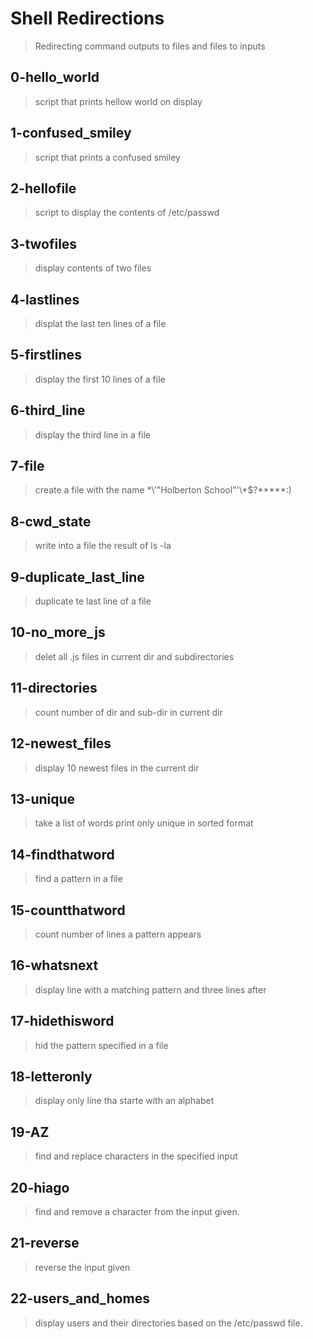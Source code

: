 # Shell Redirections
> Redirecting command outputs to files and files to inputs

## 0-hello_world
> script that prints hellow world on display

## 1-confused_smiley
> script that prints a confused smiley

## 2-hellofile
> script to display the contents of /etc/passwd

## 3-twofiles
> display contents of two files

## 4-lastlines
> displat the last ten lines of a file

## 5-firstlines
> display the first 10 lines of a file
## 6-third_line
> display the third line in a file

## 7-file
> create a file with the name \*\\'"Holberton School"\'\\*$\?\*\*\*\*\*:)

## 8-cwd_state
> write into a file the result of ls -la

## 9-duplicate_last_line
> duplicate te last line of a file

## 10-no_more_js
> delet all .js files in current dir and subdirectories
 
## 11-directories
> count number of dir and sub-dir in current dir

## 12-newest_files 
> display 10 newest files in the current dir

## 13-unique
> take a list of words print only unique in sorted format

## 14-findthatword
> find a pattern in a file

## 15-countthatword
> count number of lines a pattern appears

## 16-whatsnext
> display line with a matching pattern and three lines after

## 17-hidethisword
> hid the pattern specified in a file

## 18-letteronly
> display only line tha starte with an alphabet

## 19-AZ
> find and replace characters in the specified input

## 20-hiago
> find and remove a character from the input given.

## 21-reverse
> reverse the input given 

## 22-users_and_homes
> display users and their directories based on the /etc/passwd file.